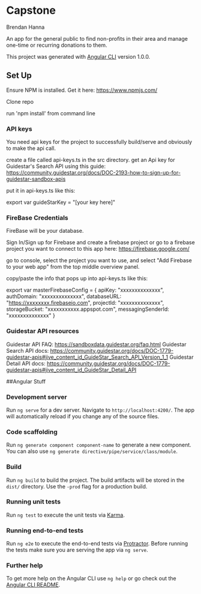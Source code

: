# Capstone

Brendan Hanna

An app for the general public to find non-profits in their area and manage one-time or recurring donations to them.


This project was generated with [Angular CLI](https://github.com/angular/angular-cli) version 1.0.0.

## Set Up

Ensure NPM is installed.  Get it here: https://www.npmjs.com/

Clone repo

run 'npm install' from command line

### API keys
You need api keys for the project to successfully build/serve and obviously to make the api call.

create a file called api-keys.ts in the src directory.
get an Api key for Guidestar's Search API using this guide: https://community.guidestar.org/docs/DOC-2193-how-to-sign-up-for-guidestar-sandbox-apis

put it in api-keys.ts like this:

export var guideStarKey = "[your key here]"


### FireBase Credentials
FireBase will be your database.

Sign In/Sign up for Firebase and create a firebase project or go to a firebase project you want to connect to this app here: https://firebase.google.com/

go to console, select the project you want to use, and select "Add Firebase to your web app" from the top middle overview panel.

copy/paste the info that pops up into api-keys.ts like this:

export var masterFirebaseConfig = {
  apiKey: "xxxxxxxxxxxxxx",
  authDomain: "xxxxxxxxxxxxxx",
  databaseURL: "https://xxxxxxxx.firebaseio.com",
  projectId: "xxxxxxxxxxxxxx",
  storageBucket: "xxxxxxxxxxx.appspot.com",
  messagingSenderId: "xxxxxxxxxxxxxx"
}

### Guidestar API resources
Guidestar API FAQ: https://sandboxdata.guidestar.org/faq.html
Guidestar Search API docs: https://community.guidestar.org/docs/DOC-1779-guidestar-apis#jive_content_id_GuideStar_Search_API_Version_1_1
Guidestar Detail API docs:
https://community.guidestar.org/docs/DOC-1779-guidestar-apis#jive_content_id_GuideStar_Detail_API

##Angular Stuff

### Development server

Run `ng serve` for a dev server. Navigate to `http://localhost:4200/`. The app will automatically reload if you change any of the source files.

### Code scaffolding

Run `ng generate component component-name` to generate a new component. You can also use `ng generate directive/pipe/service/class/module`.

### Build

Run `ng build` to build the project. The build artifacts will be stored in the `dist/` directory. Use the `-prod` flag for a production build.

### Running unit tests

Run `ng test` to execute the unit tests via [Karma](https://karma-runner.github.io).

### Running end-to-end tests

Run `ng e2e` to execute the end-to-end tests via [Protractor](http://www.protractortest.org/).
Before running the tests make sure you are serving the app via `ng serve`.

### Further help

To get more help on the Angular CLI use `ng help` or go check out the [Angular CLI README](https://github.com/angular/angular-cli/blob/master/README.md).
